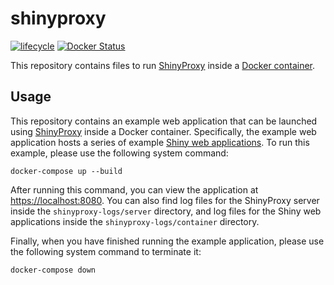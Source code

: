 # shinyproxy

[![lifecycle](https://img.shields.io/badge/Lifecycle-experimental-orange.svg)](https://lifecycle.r-lib.org/articles/stages.html)
[![Docker Status](https://img.shields.io/docker/cloud/build/naturecons/shinyproxy?label=Docker%20build)](https://hub.docker.com/r/naturecons/shinyproxy)

This repository contains files to run [ShinyProxy](https://www.shinyproxy.io/) inside a [Docker container](https://www.docker.com/).

## Usage

This repository contains an example web application that can be launched using [ShinyProxy](https://www.shinyproxy.io/) inside a Docker container. Specifically, the example web application hosts a series of example [Shiny web applications](https://shiny.rstudio.com/). To run this example, please use the following system command:

```
docker-compose up --build
```

After running this command, you can view the application at [https://localhost:8080](https://localhost:8080). You can also find log files for the ShinyProxy server inside the `shinyproxy-logs/server` directory, and log files for the Shiny web applications inside the `shinyproxy-logs/container` directory.

Finally, when you have finished running the example application, please use the following system command to terminate it:

```
docker-compose down
```
